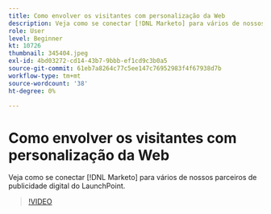 ```yaml
---
title: Como envolver os visitantes com personalização da Web
description: Veja como se conectar [!DNL Marketo] para vários de nossos parceiros de publicidade digital do LaunchPoint.
role: User
level: Beginner
kt: 10726
thumbnail: 345404.jpeg
exl-id: 4bd03272-cd14-43b7-9bbb-ef1cd9c3b0a5
source-git-commit: 61eb7a8264c77c5ee147c76952983f4f67938d7b
workflow-type: tm+mt
source-wordcount: '38'
ht-degree: 0%

---
```


# Como envolver os visitantes com personalização da Web

Veja como se conectar [!DNL Marketo] para vários de nossos parceiros de publicidade digital do LaunchPoint.

>[!VIDEO](https://video.tv.adobe.com/v/345404/?quality=12&learn=on)
